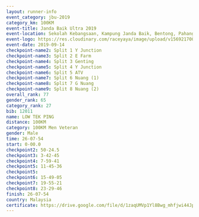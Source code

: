```yaml
---
layout: runner-info 
event_category: jbu-2019 
category_km: 100KM 
event-title: Janda Baik Ultra 2019  
event-location: Sekolah Kebangsaan, Kampung Janda Baik, Bentong, Pahang, Malaysia 
event-logo: https://res.cloudinary.com/raceyaya/image/upload/v1569217009/logo/janda-baik_vch1pc.jpg 
event-date: 2019-09-14 
checkpoint-name2: Split 1 Y Junction 
checkpoint-name3: Split 2 E Farm 
checkpoint-name4: Split 3 Genting 
checkpoint-name5: Split 4 Y Junction 
checkpoint-name6: Split 5 ATV 
checkpoint-name7: Split 6 Nuang (1) 
checkpoint-name8: Split 7 G Nuang 
checkpoint-name9: Split 8 Nuang (2) 
overall_rank: 77
gender_rank: 65
category_rank: 27
bib: 12011
name: LOW TEK PING
distance: 100KM
category: 100KM Men Veteran
gender: Male
time: 26-07-54
start: 0-00.0
checkpoint2: 50-24.5
checkpoint3: 3-42-45
checkpoint4: 7-59-41
checkpoint5: 11-45-36
checkpoint5: 
checkpoint6: 15-49-05
checkpoint7: 19-55-21
checkpoint8: 23-29-46
finish: 26-07-54
country: Malaysia
certificate: https://drive.google.com/file/d/1zaqUMVp1Yl8Bwg_mhfjwi44JpJE_wJuK/view?usp=sharing
---
```

